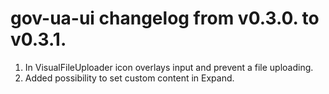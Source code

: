 # gov-ua-ui changelog from v0.3.0. to v0.3.1.

1. In VisualFileUploader icon overlays input and prevent a file uploading.
2. Added possibility to set custom content in Expand.

